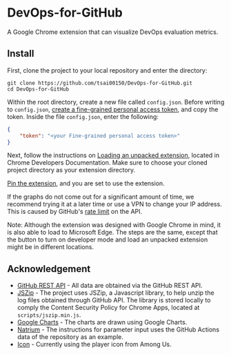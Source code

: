 # DevOps-for-GitHub
A Google Chrome extension that can visualize DevOps evaluation metrics. 

## Install
First, clone the project to your local repository and enter the directory:
```console
git clone https://github.com/tsai00150/DevOps-for-GitHub.git
cd DevOps-for-GitHub
```
Within the root directory, create a new file called `config.json`. Before writing to `config.json`, [create a fine-grained personal access token](https://docs.github.com/en/authentication/keeping-your-account-and-data-secure/creating-a-personal-access-token#creating-a-fine-grained-personal-access-token), and copy the token. Inside the file `config.json`, enter the following:
```json
{
    "token": "<your Fine-grained personal access token>"
}
```

Next, follow the instructions on [Loading an unpacked extension](https://developer.chrome.com/docs/extensions/mv3/getstarted/development-basics/#load-unpacked), located in Chrome Developers Documentation. Make sure to choose your cloned project directory as your extension directory.

[Pin the extension](https://developer.chrome.com/docs/extensions/mv3/getstarted/development-basics/#pin), and you are set to use the extension. 

If the graphs do not come out for a significant amount of time, we recommend trying it at a later time or use a VPN to change your IP address. This is caused by GitHub's [rate limit](https://www.endorlabs.com/blog/how-to-get-the-most-out-of-github-api-rate-limits) on the API.  

Note: Although the extension was designed with Google Chrome in mind, it is also able to load to Microsoft Edge. The steps are the same, except that the button to turn on developer mode and load an unpacked extension might be in different locations. 

## Acknowledgement
* [GitHub REST API](https://docs.github.com/en/rest?apiVersion=2022-11-28) - All data are obtained via the GitHub REST API. 
* [JSZip](https://stuk.github.io/jszip/) - The project uses JSZip, a Javascript library, to help unzip the log files obtained through GitHub API. The library is stored locally to comply the Content Security Policy for Chrome Apps, located at `scripts/jszip.min.js`. 
* [Google Charts](https://developers.google.com/chart/interactive/docs) - The charts are drawn using Google Charts. 
* [Natrium](https://github.com/appditto/natrium_wallet_flutter) - The instructions for parameter input uses the GitHub Actions data of the repository as an example. 
* [Icon](https://icon-icons.com/icon/among-us-player-red/156942) - Currently using the player icon from Among Us. 